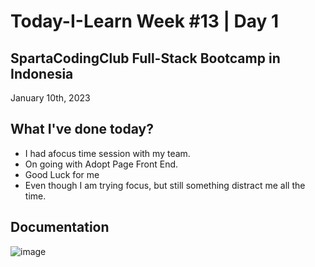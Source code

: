 # Today-I-Learn Week #13 | Day 1
## SpartaCodingClub Full-Stack Bootcamp in Indonesia
January 10th, 2023

## What I've done today?

  - I had afocus time session with my team.
  - On going with Adopt Page Front End.
  - Good Luck for me
  - Even though I am trying focus, but still something distract me all the time.

## Documentation
  
  ![image](https://user-images.githubusercontent.com/62550785/211030343-77dd502c-5678-4d15-ad92-e1611434d660.png)
